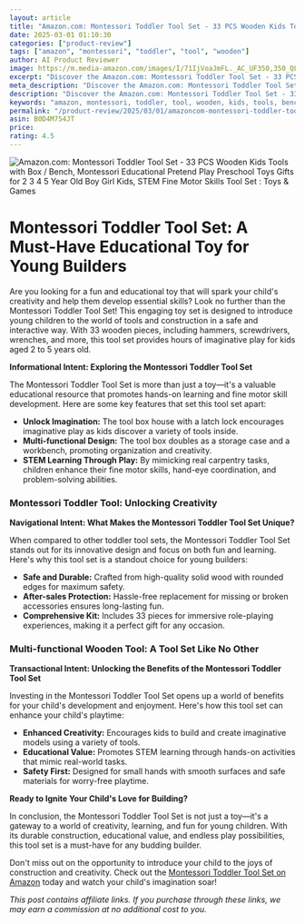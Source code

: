 ```yaml
---
layout: article
title: "Amazon.com: Montessori Toddler Tool Set - 33 PCS Wooden Kids Tools with Box / Bench, Montessori Educational Pretend Play Preschool Toys Gifts for 2 3 4 5 Year Old Boy Girl Kids, STEM Fine Motor Skills Tool Set : Toys & Games"
date: 2025-03-01 01:10:30
categories: ["product-review"]
tags: ["amazon", "montessori", "toddler", "tool", "wooden"]
author: AI Product Reviewer
image: https://m.media-amazon.com/images/I/71IjVoaJmFL._AC_UF350,350_QL50_.jpg
excerpt: "Discover the Amazon.com: Montessori Toddler Tool Set - 33 PCS Wooden Kids Tools with Box / Bench, Mo..."
meta_description: "Discover the Amazon.com: Montessori Toddler Tool Set - 33 PCS Wooden Kids Tools with Box / Bench, Montessori Educational Pretend Play Preschool Toys Gif..."
description: "Discover the Amazon.com: Montessori Toddler Tool Set - 33 PCS Wooden Kids Tools with Box / Bench, Montessori Educational Pretend Play Preschool Toys Gif..."
keywords: "amazon, montessori, toddler, tool, wooden, kids, tools, bench"
permalink: "/product-review/2025/03/01/amazoncom-montessori-toddler-tool-set-33-pcs-woode.html"
asin: B0D4M754JT
price: 
rating: 4.5
---
```


![Amazon.com: Montessori Toddler Tool Set - 33 PCS Wooden Kids Tools with Box / Bench, Montessori Educational Pretend Play Preschool Toys Gifts for 2 3 4 5 Year Old Boy Girl Kids, STEM Fine Motor Skills Tool Set : Toys & Games](https://m.media-amazon.com/images/I/71IjVoaJmFL._AC_UF350,350_QL50_.jpg)

# Montessori Toddler Tool Set: A Must-Have Educational Toy for Young Builders

Are you looking for a fun and educational toy that will spark your child's creativity and help them develop essential skills? Look no further than the Montessori Toddler Tool Set! This engaging toy set is designed to introduce young children to the world of tools and construction in a safe and interactive way. With 33 wooden pieces, including hammers, screwdrivers, wrenches, and more, this tool set provides hours of imaginative play for kids aged 2 to 5 years old.

**Informational Intent: Exploring the Montessori Toddler Tool Set**

The Montessori Toddler Tool Set is more than just a toy—it's a valuable educational resource that promotes hands-on learning and fine motor skill development. Here are some key features that set this tool set apart:

- **Unlock Imagination:** The tool box house with a latch lock encourages imaginative play as kids discover a variety of tools inside.
- **Multi-functional Design:** The tool box doubles as a storage case and a workbench, promoting organization and creativity.
- **STEM Learning Through Play:** By mimicking real carpentry tasks, children enhance their fine motor skills, hand-eye coordination, and problem-solving abilities.

### Montessori Toddler Tool: Unlocking Creativity

**Navigational Intent: What Makes the Montessori Toddler Tool Set Unique?**

When compared to other toddler tool sets, the Montessori Toddler Tool Set stands out for its innovative design and focus on both fun and learning. Here's why this tool set is a standout choice for young builders:

- **Safe and Durable:** Crafted from high-quality solid wood with rounded edges for maximum safety.
- **After-sales Protection:** Hassle-free replacement for missing or broken accessories ensures long-lasting fun.
- **Comprehensive Kit:** Includes 33 pieces for immersive role-playing experiences, making it a perfect gift for any occasion.

### Multi-functional Wooden Tool: A Tool Set Like No Other

**Transactional Intent: Unlocking the Benefits of the Montessori Toddler Tool Set**

Investing in the Montessori Toddler Tool Set opens up a world of benefits for your child's development and enjoyment. Here's how this tool set can enhance your child's playtime:

- **Enhanced Creativity:** Encourages kids to build and create imaginative models using a variety of tools.
- **Educational Value:** Promotes STEM learning through hands-on activities that mimic real-world tasks.
- **Safety First:** Designed for small hands with smooth surfaces and safe materials for worry-free playtime.

**Ready to Ignite Your Child's Love for Building?**

In conclusion, the Montessori Toddler Tool Set is not just a toy—it's a gateway to a world of creativity, learning, and fun for young children. With its durable construction, educational value, and endless play possibilities, this tool set is a must-have for any budding builder.

Don't miss out on the opportunity to introduce your child to the joys of construction and creativity. Check out the [Montessori Toddler Tool Set on Amazon](https://www.amazon.com/dp/B0D4M754JT?tag=sghpgs-20) today and watch your child's imagination soar!

*This post contains affiliate links. If you purchase through these links, we may earn a commission at no additional cost to you.*